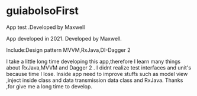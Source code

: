 # guiabolsoFirst
App test .Developed by Maxwell

App developed in 2021.
Developed by Maxwell.

Include:Design pattern MVVM,RxJava,DI-Dagger 2

I take a little long time developing this app,therefore I learn many things about RxJava,MVVM and Dagger 2 .
I didnt realize test interfaces and unit's because time I lose.
Inside app need to improve stuffs such as model view ,inject inside class and data transmission data class and RxJava.
Thanks ,for give me a long time to develop.
   

